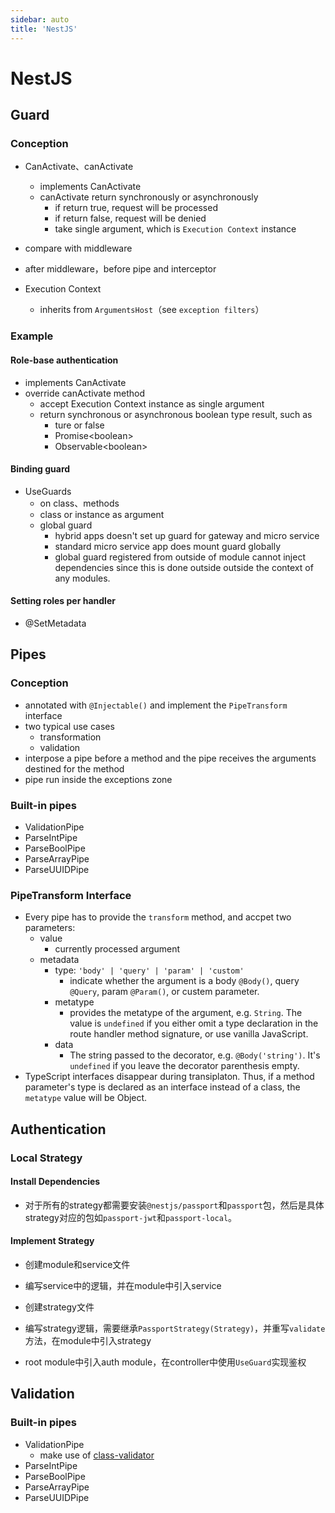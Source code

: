 ```yaml
---
sidebar: auto
title: 'NestJS'
---
```


# NestJS

## Guard

### Conception

- CanActivate、canActivate
  - implements CanActivate
  - canActivate return synchronously or asynchronously
    - if return true, request will be processed
    - if return false, request will be denied
    - take single argument, which is `Execution Context` instance

- compare with middleware
- after middleware，before pipe and interceptor
- Execution Context
  - inherits from `ArgumentsHost`（see `exception filters`）

### Example

#### Role-base authentication

- implements CanActivate
- override canActivate method
  - accept Execution Context instance as single argument
  - return synchronous or asynchronous boolean type result, such as
    - ture or false
    - Promise\<boolean\>
    - Observable\<boolean\>

#### Binding guard

- UseGuards
  - on class、methods
  - class or instance as argument
  - global guard
    - hybrid apps doesn't set up guard for gateway and micro service
    - standard micro service app does mount guard globally
    - global guard registered from outside of module cannot inject dependencies since this is done outside outside the context of any modules. 

#### Setting roles per handler

- @SetMetadata



## Pipes

### Conception

- annotated with `@Injectable()` and implement the `PipeTransform` interface
- two typical use cases
  - transformation
  - validation
- interpose a pipe before a method and the pipe receives the arguments destined for the method
- pipe run inside the exceptions zone

### Built-in pipes

- ValidationPipe
- ParseIntPipe
- ParseBoolPipe
- ParseArrayPipe
- ParseUUIDPipe

### PipeTransform Interface

- Every pipe has to provide the `transform` method, and accpet two parameters:
  - value
    - currently processed argument
  - metadata
    - type: `'body' | 'query' | 'param' | 'custom'`
      - indicate whether the argument is a body `@Body()`, query `@Query`, param `@Param()`, or custem parameter.
    - metatype
      - provides the metatype of the argument, e.g. `String`. The value is `undefined` if you either omit a type declaration in the route handler method signature, or use vanilla JavaScript.
    - data
      - The string passed to the decorator, e.g. `@Body('string')`. It's `undefined` if you leave the decorator parenthesis empty.
- TypeScript interfaces disappear during transiplaton. Thus, if a method parameter's type is declared as an interface instead of a class, the `metatype` value will be Object.



## Authentication

### Local Strategy

#### Install Dependencies

- 对于所有的strategy都需要安装`@nestjs/passport`和`passport`包，然后是具体strategy对应的包如`passport-jwt`和`passport-local`。

#### Implement Strategy

- 创建module和service文件

- 编写service中的逻辑，并在module中引入service
- 创建strategy文件

- 编写strategy逻辑，需要继承`PassportStrategy(Strategy)`，并重写`validate`方法，在module中引入strategy
- root module中引入auth module，在controller中使用`UseGuard`实现鉴权



## Validation

### Built-in pipes

- ValidationPipe
  - make use of [class-validator](https://github.com/typestack/class-validator)
- ParseIntPipe
- ParseBoolPipe
- ParseArrayPipe
- ParseUUIDPipe

